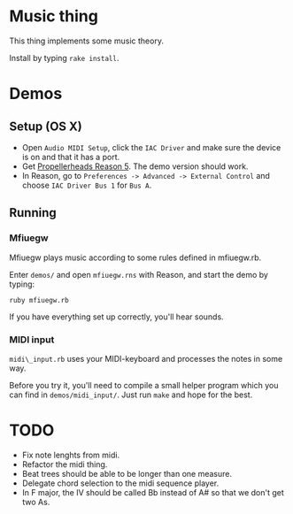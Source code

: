 # Music thing

This thing implements some music theory.

Install by typing `rake install`.

# Demos

## Setup (OS X)

* Open `Audio MIDI Setup`, click the `IAC Driver` and make sure the device is on and that it has a port.
* Get [Propellerheads Reason 5](http://www.propellerheads.se/products/reason/). The demo version should work.
* In Reason, go to `Preferences -> Advanced -> External Control` and choose `IAC Driver Bus 1` for `Bus A`.

## Running

### Mfiuegw

Mfiuegw plays music according to some rules defined in mfiuegw.rb.

Enter `demos/` and open `mfiuegw.rns` with Reason, and start the demo by typing:

    ruby mfiuegw.rb

If you have everything set up correctly, you'll hear sounds.

### MIDI input

`midi\_input.rb` uses your MIDI-keyboard and processes the notes in some way.

Before you try it, you'll need to compile a small helper program which you can find in `demos/midi_input/`.
Just run `make` and hope for the best.

# TODO

* Fix note lenghts from midi.
* Refactor the midi thing.
* Beat trees should be able to be longer than one measure.
* Delegate chord selection to the midi sequence player.
* In F major, the IV should be called Bb instead of A# so that we don't get two As.

